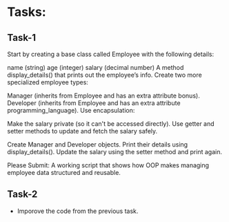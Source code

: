 # Tasks:

## Task-1


Start by creating a base class called Employee with the following details:

name (string)
age (integer)
salary (decimal number)
A method display_details() that prints out the employee’s info.
Create two more specialized employee types:

Manager (inherits from Employee and has an extra attribute bonus).
Developer (inherits from Employee and has an extra attribute programming_language).
Use encapsulation:

Make the salary private (so it can't be accessed directly).
Use getter and setter methods to update and fetch the salary safely.

Create Manager and Developer objects.
Print their details using display_details().
Update the salary using the setter method and print again.

Please Submit: A working script that shows how OOP makes managing employee data structured and reusable.

## Task-2

- Imporove the code from the previous task.